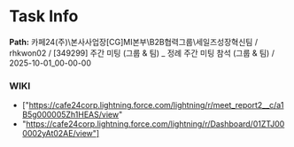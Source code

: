 # Task Info

**Path:** 카페24(주)\본사사업장\[CG]MI본부\B2B협력그룹\세일즈성장혁신팀 / rhkwon02 / [349299] 주간 미팅 (그룹 & 팀) _ 정례 주간 미팅 참석 (그룹 & 팀) / 2025-10-01_00-00-00

### WIKI
- ["https://cafe24corp.lightning.force.com/lightning/r/meet_report2__c/a1B5g000005Zh1HEAS/view"
- "https://cafe24corp.lightning.force.com/lightning/r/Dashboard/01ZTJ000002yAt02AE/view"]

